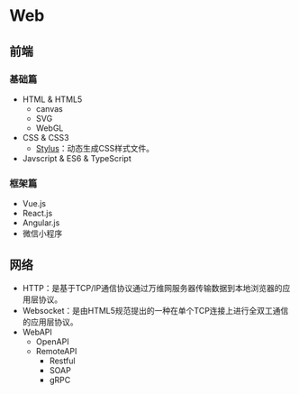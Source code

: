 # Web

## 前端
### 基础篇
- HTML & HTML5
    - canvas
    - SVG
    - WebGL
- CSS & CSS3
    - [Stylus](https://github.com/stylus/stylus)：动态生成CSS样式文件。
- Javscript & ES6 & TypeScript


### 框架篇
- Vue.js
- React.js
- Angular.js
- 微信小程序


## 网络
- HTTP：是基于TCP/IP通信协议通过万维网服务器传输数据到本地浏览器的应用层协议。
- Websocket：是由HTML5规范提出的一种在单个TCP连接上进行全双工通信的应用层协议。
- WebAPI
    - OpenAPI
    - RemoteAPI
        - Restful
        - SOAP
        - gRPC


